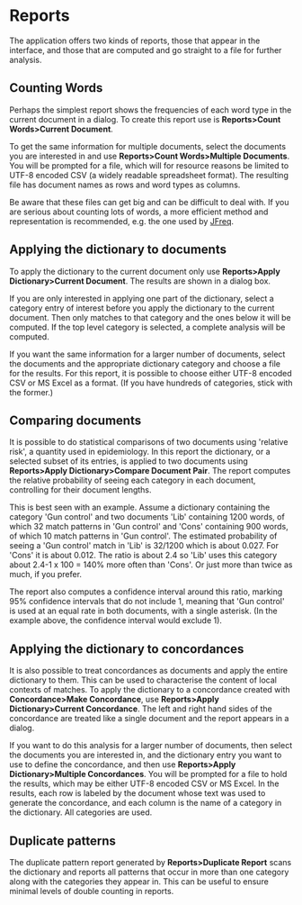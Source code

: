# Reports

The application offers two kinds of reports, those that appear in the
interface, and those that are computed and go straight to a file for
further analysis.

## Counting Words

Perhaps the simplest report shows the frequencies of each word type in
the current document in a dialog.  To create this report use is
**Reports>Count Words>Current Document**.

To get the same information for multiple documents, select the documents
you are interested in and use **Reports>Count Words>Multiple
Documents**.  You will be prompted for a file, which will for resource
reasons be limited to UTF-8 encoded CSV (a widely readable spreadsheet
format).  The resulting file has document names as rows and word types
as columns.

Be aware that these files can get big and can be difficult to deal
with.  If you are serious about counting lots of words, a more
efficient method and representation is recommended, e.g. the one used
by [JFreq](http://www.williamlowe.net/software/jfreq/).

## Applying the dictionary to documents

To apply the dictionary to the current document only use
**Reports>Apply Dictionary>Current Document**. The results are shown
in a dialog box.

If you are only interested in applying one part of the dictionary,
select a category entry of interest before you apply the dictionary to
the current document.  Then only matches to that category and the ones
below it will be computed.  If the top level category is selected, a
complete analysis will be computed.

If you want the same information for a larger number of documents,
select the documents and the appropriate dictionary category and
choose a file for the results.  For this report, it is possible to
choose either UTF-8 encoded CSV or MS Excel as a format.  (If you have
hundreds of categories, stick with the former.)

## Comparing documents

It is possible to do statistical comparisons of two documents using
'relative risk', a quantity used in epidemiology.  In this report the
dictionary, or a selected subset of its entries, is applied to two
documents using **Reports>Apply Dictionary>Compare Document Pair**.
The report computes the relative probability of seeing each category
in each document, controlling for their document lengths.

This is best seen with an example.  Assume a dictionary containing the
category 'Gun control' and two documents 'Lib' containing 1200 words,
of which 32 match patterns in 'Gun control' and 'Cons' containing 900
words, of which 10 match patterns in 'Gun control'.  The estimated
probability of seeing a 'Gun control' match in 'Lib' is 32/1200 which
is about 0.027.  For 'Cons' it is about 0.012.  The ratio is about 2.4
so 'Lib' uses this category about 2.4-1 x 100 = 140% more often than
'Cons'.  Or just more than twice as much, if you prefer.

The report also computes a confidence interval around this ratio,
marking 95% confidence intervals that do not include 1, meaning that
'Gun control' is used at an equal rate in both documents, with a
single asterisk.  (In the example above, the confidence interval would
exclude 1).

## Applying the dictionary to concordances

It is also possible to treat concordances as documents and apply the
entire dictionary to them.  This can be used to characterise the
content of local contexts of matches.  To apply the dictionary to a
concordance created with **Concordance>Make Concordance**, use
**Reports>Apply Dictionary>Current Concordance**.  The left and right
hand sides of the concordance are treated like a single document and
the report appears in a dialog.

If you want to do this analysis for a larger number of documents, then
select the documents you are interested in, and the dictionary entry
you want to use to define the concordance, and then use
**Reports>Apply Dictionary>Multiple Concordances**.  You will be
prompted for a file to hold the results, which may be either UTF-8
encoded CSV or MS Excel.  In the results, each row is labeled by the
document whose text was used to generate the concordance, and each
column is the name of a category in the dictionary.  All categories
are used.

## Duplicate patterns

The duplicate pattern report generated by **Reports>Duplicate Report**
scans the dictionary and reports all patterns that occur in more than
one category along with the categories they appear in.  This can be
useful to ensure minimal levels of double counting in reports.

